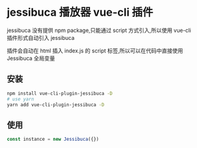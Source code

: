 # jessibuca 播放器 vue-cli 插件

jessibuca 没有提供 npm package,只能通过 script 方式引入,所以使用 vue-cli 插件形式自动引入 jessibuca

插件会自动在 html 插入 index.js 的 script 标签,所以可以在代码中直接使用 Jessibuca 全局变量

## 安装

```bash
npm install vue-cli-plugin-jessibuca -D
# use yarn
yarn add vue-cli-plugin-jessibuca -D
```
## 使用

```js
const instance = new Jessibuca({})
```
